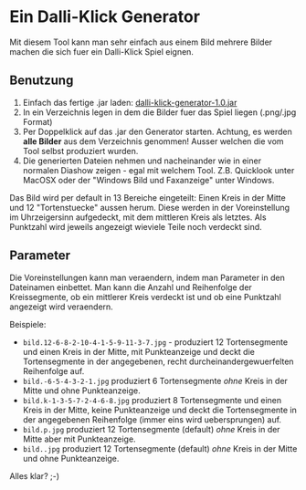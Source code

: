 Ein Dalli-Klick Generator
=========================

Mit diesem Tool kann man sehr einfach aus einem Bild mehrere Bilder machen die sich fuer ein Dalli-Klick Spiel eignen.

Benutzung
---------

1. Einfach das fertige .jar laden: [dalli-klick-generator-1.0.jar](https://github.com/downloads/jaetzold/dalli-klick-generator/dalli-klick-generator-1.0.jar)
2. In ein Verzeichnis legen in dem die Bilder fuer das Spiel liegen (.png/.jpg Format)
3. Per Doppelklick auf das .jar den Generator starten. Achtung, es werden **alle Bilder** aus dem Verzeichnis genommen! Ausser welchen die vom Tool selbst produziert wurden.
4. Die generierten Dateien nehmen und nacheinander wie in einer normalen Diashow zeigen - egal mit welchem Tool. Z.B. Quicklook unter MacOSX oder der "Windows Bild und Faxanzeige" unter Windows.

Das Bild wird per default in 13 Bereiche eingeteilt: Einen Kreis in der Mitte und 12 "Tortenstuecke" aussen herum.
Diese werden in der Voreinstellung im Uhrzeigersinn aufgedeckt, mit dem mittleren Kreis als letztes. Als Punktzahl wird jeweils angezeigt wieviele Teile noch verdeckt sind.

Parameter
---------

Die Voreinstellungen kann man veraendern, indem man Parameter in den Dateinamen einbettet.
Man kann die Anzahl und Reihenfolge der Kreissegmente, ob ein mittlerer Kreis verdeckt ist und ob eine Punktzahl angezeigt wird veraendern.

Beispiele:

* `bild.12-6-8-2-10-4-1-5-9-11-3-7.jpg` - produziert 12 Tortensegmente und einen Kreis in der Mitte, mit Punkteanzeige und deckt die Tortensegmente in der angegebenen, recht durcheinandergewuerfelten Reihenfolge auf.
* `bild.-6-5-4-3-2-1.jpg` produziert 6 Tortensegmente _ohne_ Kreis in der Mitte und ohne Punkteanzeige.
* `bild.k-1-3-5-7-2-4-6-8.jpg` produziert 8 Tortensegmente und einen Kreis in der Mitte, keine Punkteanzeige und deckt die Tortensegmente in der angegebenen Reihenfolge (immer eins wird uebersprungen) auf.
* `bild.p.jpg` produziert 12 Tortensegmente (default) _ohne_ Kreis in der Mitte aber mit Punkteanzeige.
* `bild..jpg` produziert 12 Tortensegmente (default) _ohne_ Kreis in der Mitte und ohne Punkteanzeige.

Alles klar? ;-)
